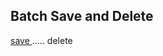 ## Batch Save and Delete
<a href="https://gist.github.com/14paxton/b7f8be4d37b29eb2d25e1a2e993f5bf4"> save </a> ..... 
<a herf="https://gist.github.com/14paxton/74672cad5253c56c36efc6473078de34"> delete </a>
